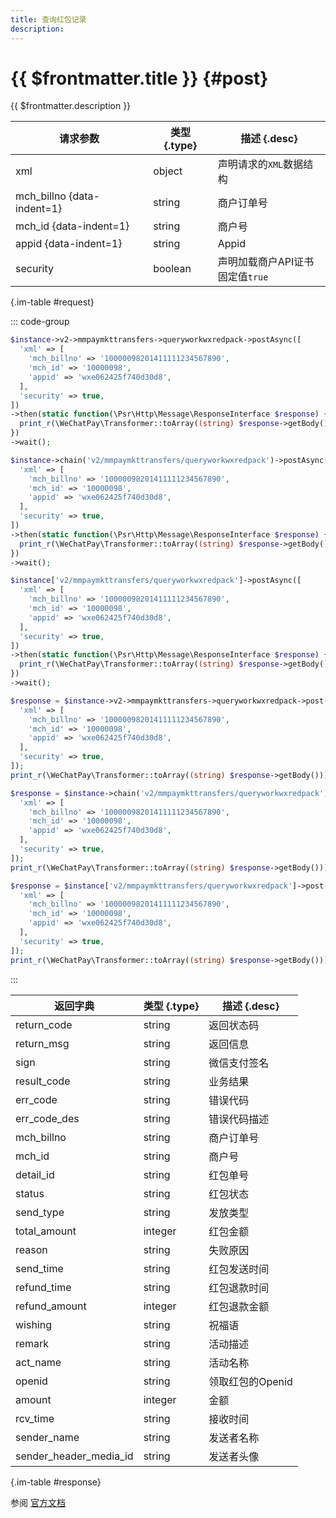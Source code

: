 ```yaml
---
title: 查询红包记录
description: 
---
```


# {{ $frontmatter.title }} {#post}

{{ $frontmatter.description }}

| 请求参数 | 类型 {.type} | 描述 {.desc}
| --- | --- | ---
| xml | object | 声明请求的`XML`数据结构
| mch_billno {data-indent=1} | string | 商户订单号
| mch_id {data-indent=1} | string | 商户号
| appid {data-indent=1} | string | Appid
| security | boolean | 声明加载商户API证书<br/>固定值`true`

{.im-table #request}

::: code-group

```php [异步纯链式]
$instance->v2->mmpaymkttransfers->queryworkwxredpack->postAsync([
  'xml' => [
    'mch_billno' => '10000098201411111234567890',
    'mch_id' => '10000098',
    'appid' => 'wxe062425f740d30d8',
  ],
  'security' => true,
])
->then(static function(\Psr\Http\Message\ResponseInterface $response) {
  print_r(\WeChatPay\Transformer::toArray((string) $response->getBody()));
})
->wait();
```

```php [异步声明式]
$instance->chain('v2/mmpaymkttransfers/queryworkwxredpack')->postAsync([
  'xml' => [
    'mch_billno' => '10000098201411111234567890',
    'mch_id' => '10000098',
    'appid' => 'wxe062425f740d30d8',
  ],
  'security' => true,
])
->then(static function(\Psr\Http\Message\ResponseInterface $response) {
  print_r(\WeChatPay\Transformer::toArray((string) $response->getBody()));
})
->wait();
```

```php [异步属性式]
$instance['v2/mmpaymkttransfers/queryworkwxredpack']->postAsync([
  'xml' => [
    'mch_billno' => '10000098201411111234567890',
    'mch_id' => '10000098',
    'appid' => 'wxe062425f740d30d8',
  ],
  'security' => true,
])
->then(static function(\Psr\Http\Message\ResponseInterface $response) {
  print_r(\WeChatPay\Transformer::toArray((string) $response->getBody()));
})
->wait();
```

```php [同步纯链式]
$response = $instance->v2->mmpaymkttransfers->queryworkwxredpack->post([
  'xml' => [
    'mch_billno' => '10000098201411111234567890',
    'mch_id' => '10000098',
    'appid' => 'wxe062425f740d30d8',
  ],
  'security' => true,
]);
print_r(\WeChatPay\Transformer::toArray((string) $response->getBody()));
```

```php [同步声明式]
$response = $instance->chain('v2/mmpaymkttransfers/queryworkwxredpack')->post([
  'xml' => [
    'mch_billno' => '10000098201411111234567890',
    'mch_id' => '10000098',
    'appid' => 'wxe062425f740d30d8',
  ],
  'security' => true,
]);
print_r(\WeChatPay\Transformer::toArray((string) $response->getBody()));
```

```php [同步属性式]
$response = $instance['v2/mmpaymkttransfers/queryworkwxredpack']->post([
  'xml' => [
    'mch_billno' => '10000098201411111234567890',
    'mch_id' => '10000098',
    'appid' => 'wxe062425f740d30d8',
  ],
  'security' => true,
]);
print_r(\WeChatPay\Transformer::toArray((string) $response->getBody()));
```

:::

| 返回字典 | 类型 {.type} | 描述 {.desc}
| --- | --- | ---
| return_code | string | 返回状态码
| return_msg | string | 返回信息
| sign | string | 微信支付签名
| result_code | string | 业务结果
| err_code | string | 错误代码
| err_code_des | string | 错误代码描述
| mch_billno | string | 商户订单号
| mch_id | string | 商户号
| detail_id | string | 红包单号
| status | string | 红包状态
| send_type | string | 发放类型
| total_amount | integer | 红包金额
| reason | string | 失败原因
| send_time | string | 红包发送时间
| refund_time | string | 红包退款时间
| refund_amount | integer | 红包退款金额
| wishing | string | 祝福语
| remark | string | 活动描述
| act_name | string | 活动名称
| openid | string | 领取红包的Openid
| amount | integer | 金额
| rcv_time | string | 接收时间
| sender_name | string | 发送者名称
| sender_header_media_id | string | 发送者头像

{.im-table #response}

参阅 [官方文档](https://open.work.weixin.qq.com/api/doc/90000/90135/90276)

